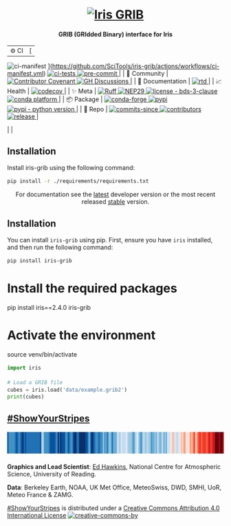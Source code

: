 <h1 align="center">
  <a href="https://iris-grib.readthedocs.io/en/latest/">
   <img src="https://iris-grib.readthedocs.io/en/latest/_static/iris-logo-title.svg" alt="Iris GRIB" width="300"></a><br>
</h1>


<h4 align="center">
    GRIB (GRIdded Binary) interface for Iris
</h4>

|                  |                                                                                                                                                                                                                                                                                                                                                                                                                                                                                                                                                                      |
|------------------|----------------------------------------------------------------------------------------------------------------------------------------------------------------------------------------------------------------------------------------------------------------------------------------------------------------------------------------------------------------------------------------------------------------------------------------------------------------------------------------------------------------------------------------------------------------------|
| ⚙️ CI            | [
![ci-manifest](https://github.com/SciTools/iris-grib/actions/workflows/ci-manifest.yml/badge.svg)
](https://github.com/SciTools/iris-grib/actions/workflows/ci-manifest.yml) [
![ci-tests](https://github.com/SciTools/iris-grib/actions/workflows/ci-tests.yml/badge.svg)
](https://github.com/SciTools/iris-grib/actions/workflows/ci-tests.yml) [
![pre-commit](https://results.pre-commit.ci/badge/github/SciTools/iris-grib/main.svg)
](https://results.pre-commit.ci/latest/github/SciTools/iris-grib/main)                                                        |
| 💬 Community     | [
![Contributor Covenant](https://img.shields.io/badge/contributor%20covenant-2.1-4baaaa.svg)
](https://www.contributor-covenant.org/version/2/1/code_of_conduct/) [
![GH Discussions](https://img.shields.io/badge/github-discussions%20%F0%9F%92%AC-yellow?logo=github&logoColor=lightgrey)
](https://github.com/SciTools/iris-grib/discussions)                                                                                                                                                                                                                       |
| 📖 Documentation | [
![rtd](https://readthedocs.org/projects/iris-grib/badge/?version=latest)
](https://iris-grib.readthedocs.io/en/latest/?badge=latest)                                                                                                                                                                                                                                                                                                                                                                                                                                 |
| 📈 Health        | [
![codecov](https://codecov.io/gh/SciTools/iris-grib/graph/badge.svg?token=5VtBaElXFW)
](https://codecov.io/gh/SciTools/iris-grib)                                                                                                                                                                                                                                                                                                                                                                                                                                    |
| ✨ Meta           | [
![Ruff](https://img.shields.io/endpoint?url=https://raw.githubusercontent.com/astral-sh/ruff/main/assets/badge/v2.json)
](https://github.com/astral-sh/ruff) [
![NEP29](https://raster.shields.io/badge/follows-NEP29-orange.png)
](https://numpy.org/neps/nep-0029-deprecation_policy.html) [
![license - bds-3-clause](https://img.shields.io/github/license/SciTools/iris-grib)
](https://github.com/SciTools/iris-grib/blob/main/LICENSE) [
![conda platform](https://img.shields.io/conda/pn/conda-forge/iris-grib.svg)
](https://anaconda.org/conda-forge/iris-grib) |
| 📦 Package       | [
![conda-forge](https://img.shields.io/conda/vn/conda-forge/iris-grib?color=orange&label=conda-forge&logo=conda-forge&logoColor=white)
](https://anaconda.org/conda-forge/iris-grib) [
![pypi](https://img.shields.io/pypi/v/iris-grib?color=orange&label=pypi&logo=python&logoColor=white)
](https://pypi.org/project/iris-grib/) [
![pypi - python version](https://img.shields.io/pypi/pyversions/iris-grib.svg?color=orange&logo=python&label=python&logoColor=white)
](https://pypi.org/project/iris-grib/)                                                          |
| 🧰 Repo          | [
![commits-since](https://img.shields.io/github/commits-since/SciTools/iris-grib/latest.svg)
](https://github.com/SciTools/iris-grib/commits/main) [
![contributors](https://img.shields.io/github/contributors/SciTools/iris-grib)
](https://github.com/SciTools/iris-grib/graphs/contributors) [
![release](https://img.shields.io/github/v/release/scitools/iris-grib)
](https://github.com/SciTools/iris-grib/releases)                                                                                                                                               |


|                  |

## Installation

Install iris-grib using the following command:


```bash
pip install -r ./requirements/requirements.txt

```



<p align="center">
For documentation see the 
<a href="https://iris-grib.readthedocs.io/en/latest/">latest</a>  
developer version or the most recent released
<a href="https://iris-grib.readthedocs.io/en/stable/">stable</a> version.
</p>

## Installation




You can install `iris-grib` using pip. First, ensure you have `iris` installed, and then run the following command:




```bash
pip install iris-grib
```


# Install the required packages
pip install iris==2.4.0 iris-grib


# Activate the environment
source venv/bin/activate


```python
import iris

# Load a GRIB file
cubes = iris.load('data/example.grib2')
print(cubes)

```




## [#ShowYourStripes](https://showyourstripes.info/s/globe)

<h4 align="center">
  <a href="https://showyourstripes.info/s/globe">
    <img src="https://raw.githubusercontent.com/ed-hawkins/show-your-stripes/master/2021/GLOBE---1850-2021-MO.png"
         height="50" width="800"
         alt="#showyourstripes Global 1850-2021"></a>
</h4>

**Graphics and Lead Scientist**: [Ed Hawkins](https://www.met.reading.ac.uk/~ed/home/index.php), National Centre for Atmospheric Science, University of Reading.

**Data**: Berkeley Earth, NOAA, UK Met Office, MeteoSwiss, DWD, SMHI, UoR, Meteo France & ZAMG.

<p>
<a href="https://showyourstripes.info/s/globe">#ShowYourStripes</a> is distributed under a
<a href="https://creativecommons.org/licenses/by/4.0/">Creative Commons Attribution 4.0 International License</a>
<a href="https://creativecommons.org/licenses/by/4.0/">
  <img src="https://i.creativecommons.org/l/by/4.0/80x15.png" alt="creative-commons-by" style="border-width:0"></a>
</p>
